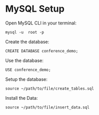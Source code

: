 # MySQL Setup

Open MySQL CLI in your terminal:

	mysql -u  root -p

Create the database:

	CREATE DATABASE conference_demo;

Use the database:

	USE conference_demo;

Setup the database:

	source ~/path/to/file/create_tables.sql

Install the Data:

    source ~/path/to/file/insert_data.sql
